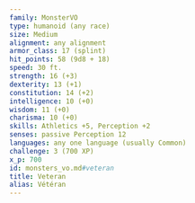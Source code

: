 ```yaml
---
family: MonsterVO
type: humanoid (any race)
size: Medium
alignment: any alignment
armor_class: 17 (splint)
hit_points: 58 (9d8 + 18)
speed: 30 ft.
strength: 16 (+3)
dexterity: 13 (+1)
constitution: 14 (+2)
intelligence: 10 (+0)
wisdom: 11 (+0)
charisma: 10 (+0)
skills: Athletics +5, Perception +2
senses: passive Perception 12
languages: any one language (usually Common)
challenge: 3 (700 XP)
x_p: 700
id: monsters_vo.md#veteran
title: Veteran
alias: Vétéran
---
```


